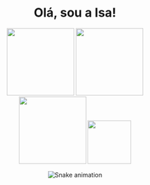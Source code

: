 <h1 align="center">
Olá, sou a Isa!
</h1>

<div class="stats" style="display: inline_block" align="center">
  <img height="155em" src="https://github-readme-stats.vercel.app/api?username=tiemyz&hide=stars&count_private=true&show_icons=true&theme=algolia&border_radius=20"/>
  <img height="155em" src="https://streak-stats.demolab.com?user=tiemyz&count_private=true&theme=algolia&border_radius=20"/>
</div>

<div class="lang" style="display: inline_block" align="center">
  <img height="155em" src="https://github-readme-stats.vercel.app/api/top-langs/?username=tiemyz&layout=compact&show_icons=true&theme=algolia&border_radius=20"/>
  <img src="https://camo.githubusercontent.com/cbd4a18b10c606862c37d106287e3855128c8fed600925515d7eb6eb0c2d65be/68747470733a2f2f63646e2e646973636f72646170702e636f6d2f6174746163686d656e74732f3335393133393530383638313331303231322f3635333236343139343539383333383539302f364e6e347563442e676966" width="100"/>
</div>


<div align="center">

  ![Snake animation](https://github.com/tiemyz/tiemyz/blob/output/github-contribution-grid-snake.svg)

 
</div>

